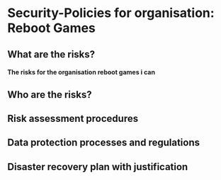 # Security-Policies for organisation: Reboot Games

## What are the risks?
#### The risks for the organisation reboot games i can 
## Who are the risks?
#### 
## Risk assessment procedures
#### 
## Data protection processes and regulations

## Disaster recovery plan with justification
